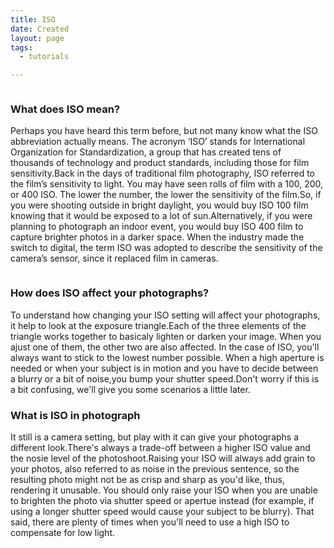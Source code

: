 ```yaml
---
title: ISO
date: Created
layout: page
tags:
  - tutorials

---
```

<!DOCTYPE html>
<html lang="en">
<head>
<meta charset="UTF-8">
<title>ISO</title>
<link rel="stylesheet" href="https://maxcdn.bootsrapcdn.com/bootstrap/3.4.1/css/bootstrao.min.css">
<link rel="stylesheet" href="style.css">
</head>
<body>

<div class="container">
<div class="description-container">

<img src=/images/iso.jpg alt="" class="img-responsive floating-image right">
<h3>What does ISO mean?</h3>
<p>Perhaps you have heard this term before, but not many know what the ISO abbreviation actually means. The acronym ‘ISO’ stands for International Organization for Standardization, a group that has created tens of thousands of technology and product standards, including those for film sensitivity.Back in the days of traditional film photography, ISO referred to the film’s sensitivity to light. You may have seen rolls of film with a 100, 200, or 400 ISO. The lower the number, the lower the sensitivity of the film.So, if you were shooting outside in bright daylight, you would buy ISO 100 film knowing that it would be exposed to a lot of sun.Alternatively, if you were planning to photograph an indoor event, you would buy ISO 400 film to capture brighter photos in a darker space. When the industry made the switch to digital, the term ISO was adopted to describe the sensitivity of the camera’s sensor, since it replaced film in cameras.</p>

<img src=/images/iso2.jpg alt="" class="img-responsive floting-image left">
<h3>How does ISO affect your photographs?</h3>
<p>To understand how changing your ISO setting will affect your photographs, it help to look at the exposure triangle.Each of the three elements of the triangle works together to basicaly lighten or darken your image. When you ajust one of them, the other two are also affected. In the case of ISO, you'll always want to stick to the lowest number possible. When a high aperture is needed or when your subject is in motion and you have to decide between a blurry or a bit of noise,you bump your shutter speed.Don't worry if this is a bit confusing, we'll give you some scenarios a little later.</p>

<h3>What is ISO in photograph</h3>
<p>It still is a camera setting, but play with it can give your photographs a different look.There's always a trade-off between a higher ISO value and the nosie level of the photoshoot.Raising your ISO will always add grain to your photos, also referred to as noise in the previous sentence, so the resulting photo might not be as crisp and sharp as you'd like, thus, rendering it unusable. You should only raise your ISO when you are unable to brighten the photo via shutter speed or apertue instead (for example, if using a longer shutter speed would cause your subject to be blurry). That said, there are plenty of times when you'll need to use a high ISO to compensate for low light.</p>